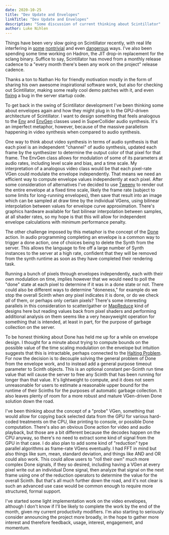 ```yaml
---
date: 2020-10-25
title: "Dev Update and Envelopes"
linkTitle: "Dev Update and Envelopes"
description: "Some discussion of current thinking about Scintillator"
author: Luke Nihlen
---
```


Things have been very slow going on Scintillator recently, with real life interfering in
[some](https://en.wikipedia.org/wiki/CZU_Lightning_Complex_fires)
[nontrivial](https://newrepublic.com/article/159731/2020-election-sequel-2016) and even
[dangerous](https://twitter.com/ByDonkeys/status/1313830983007973376?s=20) ways. I've also been spending some time
working on Hadron, the JIT drop-in replacement for the sclang binary. Suffice to say, Scintillator has moved from a
monthly release cadence to a "every month there's been any work on the project" release cadence.

Thanks a ton to Nathan Ho for friendly motivation mostly in the form of sharing his own awesome inspirational software
work, but also for checking out Scintillator, making some really cool demo patches with it, and even
[fixing](https://github.com/ScintillatorSynth/Scintillator/pull/173) a bug in the server startup code.

To get back in the swing of Scintillator development I've been thinking some about envelopes again and how they might
plug in to the GPU-driven architecture of Scintillator. I want to design something that feels analogous to the
[Env](http://doc.sccode.org/Classes/Env.html) and [EnvGen](http://doc.sccode.org/Classes/EnvGen.html) classes used in
SuperCollider audio synthesis. It's an imperfect metaphor, however, because of the massive parallelism happening in
video synthesis when compared to audio synthesis.

One way to think about video synthesis in terms of audio synthesis is that each pixel is an independent "channel" of
audio synthesis, updated each frame by the synthesizer to determine the output color of that pixel for that frame. The
EnvGen class allows for modulation of some of its parameters at audio rates, including level scale and bias, and a time
scale. My interpretation of a analogous video class would be that each pixel-rate VGen could modulate the envelope
independently. That means we need an efficient way to compute envelope values independently at each pixel. After some
consideration of alternatives I've decided to use [Tweeny](https://github.com/mobius3/tweeny) to render out the entire
envelope at a fixed time scale, likely the frame rate (subject to some limits for long-running envelopes), then save
that result into an image which can be sampled at draw time by the individual VGens, using bilinear interpolation
between values for envelope curve approximation. There's graphics hardware available for fast bilinear interpolation
between samples, at all shader rates, so my hope is that this will allow for independent envelope calculations with
minimum performance penalty.

The other challenge imposed by this metaphor is the concept of the [Done](http://doc.sccode.org/Classes/Done.html)
action. In audio programming completing an envelope is a common way to trigger a done action, one of choices being to
delete the Synth from the server. This allows the language to fire off a large number of Synth instances to the server
at a high rate, confident that they will be removed from the synth runtime as soon as they have completed their
rendering task.

Running a bunch of pixels through envelopes independently, each with their own modulation on time, implies however that
we would need to poll the "done" state at each pixel to determine if it was in a done state or not. There could also be
different ways to determine "doneness," for example do we stop the overall Scinth when *any* pixel indicates it is done,
or do we check *all* of them, or perhaps only certain pixels? There's some interesting parallels in this consideration
to scatter/gather or [MapReduce](https://en.wikipedia.org/wiki/MapReduce) kind of designs here but reading values back
from pixel shaders and performing additional analysis on them seems like a very heavyweight operation for something that
is intended, at least in part, for the purpose of garbage collection on the server.

To be honest thinking about Done has held me up for a while on envelope design. I thought for a minute about trying to
compute bounds on the possible value of the time scaling modulation on the envelope but intuition suggests that this is
intractable, perhaps connected to the [Halting Problem](https://en.wikipedia.org/wiki/Halting_problem). For now the
decision is to decouple solving the general problem of Done from the envelope work, and to instead add a general purpose
timeout parameter to Scinth objects. This is an optional constant per-Scinth run time value that will cause the server
to free any Scinth that has been running for longer than that value. It's lightweight to compute, and it does not seem
unreasonable for users to estimate a reasonable upper bound for the runtime of their Scinths for the purposes of
automatic garbage collection. It also leaves plenty of room for a more robust and mature VGen-driven Done solution down
the road.

I've been thinking about the concept of a "probe" VGen, something that would allow for copying back selected data from
the GPU for various hard-coded treatments on the CPU, like printing to console, or possible Done computation. There's
also an obvious Done action for video and audio playback, but those are a bit different because the decodes happen on
the CPU anyway, so there's no need to extract some kind of signal from the GPU in that case. I do also plan to add some
kind of "reduction" type parallel algorithms as frame-rate VGens eventually. I had FFT in mind but also things like sum,
mean, standard deviation, and things like AND and OR could also work. This could allow users to "roll their own" much
more complex Done signals, if they so desired, including having a VGen at every pixel write out an individual Done
signal, then analyze that signal on the next frame using one of the reduction operators to determine the value for the
overall Scinth. But that's all much further down the road, and it's not clear is such an advanced use case would be
common enough to require more structured, formal support.

I've started some light implementation work on the video envelopes, although I don't know if I'll be likely to complete
the work by the end of the month, given my current productivity modifiers. I'm also starting to seriously consider
announcing the project more broadly, in the hope to gather more interest and therefore feedback, usage, interest,
engagement, and momentum.

